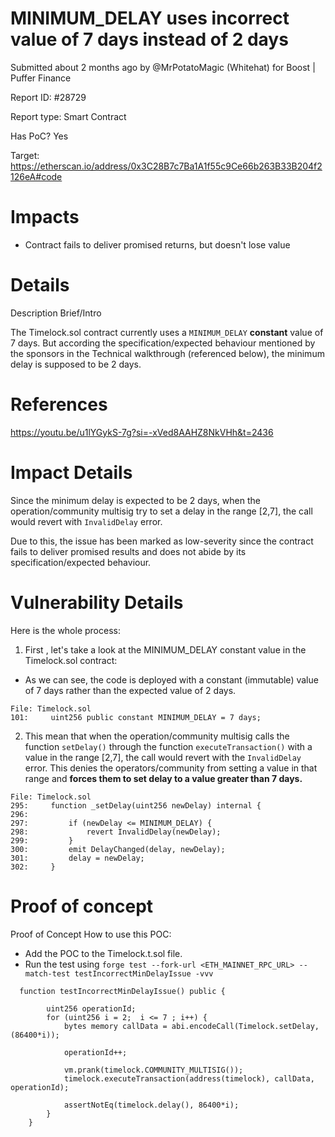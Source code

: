 # MINIMUM_DELAY uses incorrect value of 7 days instead of 2 days
Submitted about 2 months ago by @MrPotatoMagic (Whitehat) for Boost | Puffer Finance

Report ID: #28729

Report type: Smart Contract

Has PoC? Yes

Target: https://etherscan.io/address/0x3C28B7c7Ba1A1f55c9Ce66b263B33B204f2126eA#code

# Impacts
- Contract fails to deliver promised returns, but doesn't lose value

# Details
Description
Brief/Intro

The Timelock.sol contract currently uses a `MINIMUM_DELAY` **constant** value of 7 days. But according the specification/expected behaviour mentioned by the sponsors in the Technical walkthrough (referenced below), the minimum delay is supposed to be 2 days.

# References
https://youtu.be/u1lYGykS-7g?si=-xVed8AAHZ8NkVHh&t=2436

# Impact Details
Since the minimum delay is expected to be 2 days, when the operation/community multisig try to set a delay in the range [2,7], the call would revert with `InvalidDelay` error.

Due to this, the issue has been marked as low-severity since the contract fails to deliver promised results and does not abide by its specification/expected behaviour.

# Vulnerability Details
Here is the whole process:

1. First , let's take a look at the MINIMUM_DELAY constant value in the Timelock.sol contract:
- As we can see, the code is deployed with a constant (immutable) value of 7 days rather than the expected value of 2 days.

```
File: Timelock.sol
101:     uint256 public constant MINIMUM_DELAY = 7 days;
```

2. This mean that when the operation/community multisig calls the function `setDelay()` through the function `executeTransaction()` with a value in the range [2,7], the call would revert with the `InvalidDelay` error. This denies the operators/community from setting a value in that range and **forces them to set delay to a value greater than 7 days.**

```
File: Timelock.sol
295:     function _setDelay(uint256 newDelay) internal {
296:         
297:         if (newDelay <= MINIMUM_DELAY) {
298:             revert InvalidDelay(newDelay);
299:         }
300:         emit DelayChanged(delay, newDelay);
301:         delay = newDelay;
302:     }
```

# Proof of concept
Proof of Concept
How to use this POC:

- Add the POC to the Timelock.t.sol file.
- Run the test using `forge test --fork-url <ETH_MAINNET_RPC_URL> --match-test testIncorrectMinDelayIssue -vvv`

```
  function testIncorrectMinDelayIssue() public {

        uint256 operationId;
        for (uint256 i = 2;  i <= 7 ; i++) {
            bytes memory callData = abi.encodeCall(Timelock.setDelay, (86400*i));

            operationId++;

            vm.prank(timelock.COMMUNITY_MULTISIG());
            timelock.executeTransaction(address(timelock), callData, operationId);

            assertNotEq(timelock.delay(), 86400*i);
        }
    }
```
